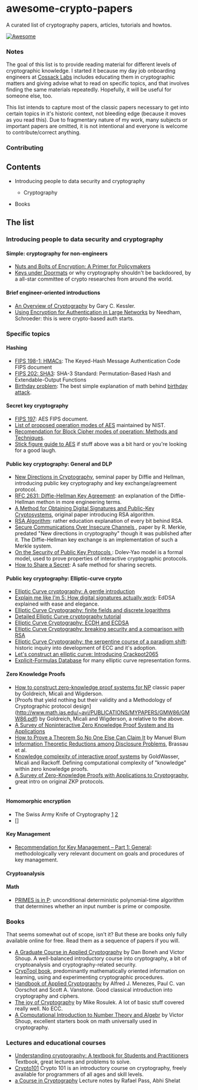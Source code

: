 # awesome-crypto-papers

A curated list of cryptography papers, articles, tutorials and howtos.

[![Awesome](https://cdn.rawgit.com/sindresorhus/awesome/d7305f38d29fed78fa85652e3a63e154dd8e8829/media/badge.svg)](https://github.com/sindresorhus/awesome)

### Notes 

The goal of this list is to provide reading material for different levels of cryptographic knowledge. I started it because my day job onboarding engineers at [Cossack Labs](https://www.cossacklabs.com) includes educating them in cryptographic matters and giving advise what to read on specific topics, and that involves finding the same materials repeatedly. Hopefully, it will be useful for someone else, too.

This list intends to capture most of the classic papers necessary to get into certain topics in it's historic context, not bleeding edge (because it moves as you read this). Due to fragmentary nature of my work, many subjects or important papers are omitted, it is not intentional and everyone is welcome to contribute/correct anything.

### Contributing


## Contents

* Introducing people to data security and cryptography
  * Cryptography
  
* Books

## The list

### Introducing people to data security and cryptography

#### Simple: cryptography for non-engineers

* [Nuts and Bolts of Encryption: A Primer for Policymakers](https://www.cs.princeton.edu/~felten/encryption_primer.pdf)
* [Keys under Doormats](https://dspace.mit.edu/bitstream/handle/1721.1/97690/MIT-CSAIL-TR-2015-026.pdf) or why cryptography shouldn't be backdoored, by a all-star committee of crypto researches from around the world. 

#### Brief engineer-oriented introductions

* [An Overview of Cryptography](http://www.garykessler.net/library/crypto.html) by Gary C. Kessler.
* [Using Encryption for Authentication in Large Networks](http://inst.eecs.berkeley.edu/~cs268/sp02/cached_papers/needham.pdf) by Needham, Schroeder: this is were crypto-based auth starts.

### Specific topics

#### Hashing

* [FIPS 198-1: HMACs](http://nvlpubs.nist.gov/nistpubs/FIPS/NIST.FIPS.198-1.pdf): The Keyed-Hash Message Authentication Code FIPS document
* [FIPS 202: SHA3](http://nvlpubs.nist.gov/nistpubs/FIPS/NIST.FIPS.202.pdf): SHA-3 Standard: Permutation-Based Hash and Extendable-Output Functions
* [Birthday problem](https://en.wikipedia.org/wiki/Birthday_problem): The best simple explanation of math behind [birthday attack](https://en.wikipedia.org/wiki/Birthday_attack).

#### Secret key cryptography

* [FIPS 197](http://nvlpubs.nist.gov/nistpubs/FIPS/NIST.FIPS.197.pdf): AES FIPS document.
* [List of proposed operation modes of AES](http://csrc.nist.gov/groups/ST/toolkit/BCM/modes_development.html) maintained by NIST.
* [Recomendation for Block Cipher modes of operation: Methods and Techniques](http://nvlpubs.nist.gov/nistpubs/Legacy/SP/nistspecialpublication800-38a.pdf).
* [Stick figure guide to AES](http://www.moserware.com/2009/09/stick-figure-guide-to-advanced.html) if stuff above was a bit hard or you're looking for a good laugh.

#### Public key cryptography: General and DLP

* [New Directions in Cryptography](https://www-ee.stanford.edu/~hellman/publications/24.pdf), seminal paper by Diffie and Hellman, introducing public key cryptography and key exchange/agreement protocol.
* [RFC 2631: Diffie-Hellman Key Agreement](https://tools.ietf.org/html/rfc2631): an explanation of the Diffie-Hellman methon in more engineering terms.
* [A Method for Obtaining Digital Signatures and Public-Key Cryptosystems](https://people.csail.mit.edu/rivest/Rsapaper.pdf), original paper introducing RSA algorithm. 
* [RSA Algorithm](http://www.di-mgt.com.au/rsa_alg.html): rather education explanation of every bit behind RSA.
* [Secure Communications Over Insecure Channels ](http://www.merkle.com/1974/PuzzlesAsPublished.pdf), paper by R. Merkle,   predated "New directions in cryptography" though it was published after it. The Diffie-Hellman key exchange is an implementation of such a Merkle system.
* [On the Security of Public Key Protocols ](http://www.cs.huji.ac.il/~dolev/pubs/dolev-yao-ieee-01056650.pdf): Dolev-Yao model is a formal model, used to prove properties of interactive cryptographic protocols.
* [How to Share a Secret](https://cs.jhu.edu/~sdoshi/crypto/papers/shamirturing.pdf): A safe method for sharing secrets.

#### Public key cryptography: Elliptic-curve crypto

* [Elliptic Curve cryptography: A gentle introduction](http://andrea.corbellini.name/2015/05/17/elliptic-curve-cryptography-a-gentle-introduction/)
* [Explain me like I'm 5: How digital signatures actually work](http://blog.oleganza.com/post/162861219668/eli5-how-digital-signatures-actually-work): EdDSA explained with ease and elegance.
* [Elliptic Curve Cryptography: finite fields and discrete logarithms](http://andrea.corbellini.name/2015/05/23/elliptic-curve-cryptography-finite-fields-and-discrete-logarithms/)
* [Detailed Elliptic Curve cryptography tutorial](https://www.johannes-bauer.com/compsci/ecc/)
* [Elliptic Curve Cryptography: ECDH and ECDSA](http://andrea.corbellini.name/2015/05/30/elliptic-curve-cryptography-ecdh-and-ecdsa/)
* [Elliptic Curve Cryptography: breaking security and a comparison with RSA](http://andrea.corbellini.name/2015/06/08/elliptic-curve-cryptography-breaking-security-and-a-comparison-with-rsa/)
* [Elliptic Curve Cryptography: the serpentine course of a paradigm shift](http://eprint.iacr.org/2008/390.pdf): historic inquiry into development of ECC and it's adoption.
* [Let's construct an elliptic curve: Introducing Crackpot2065](http://blog.bjrn.se/2015/07/lets-construct-elliptic-curve.html)
* [Explicit-Formulas Database](http://www.hyperelliptic.org/EFD/) for many elliptic curve representation forms.

#### Zero Knowledge Proofs

* [How to construct zero-knowledge proof systems for NP](http://www.wisdom.weizmann.ac.il/~oded/gmw1.html) classic paper by Goldreich,  Micali and Wigderson.
* [Proofs that yield nothing but their validity and a Methodology of Cryptographic protocol design] (http://www.math.ias.edu/~avi/PUBLICATIONS/MYPAPERS/GMW86/GMW86.pdf) by Goldreich,  Micali and Wigderson, a relative to the above. 
* [A Survey of Noninteractive Zero Knowledge Proof System and Its Applications](https://www.hindawi.com/journals/tswj/2014/560484/)
* [How to Prove a Theorem So No One Else Can Claim It](http://www.mathunion.org/ICM/ICM1986.2/Main/icm1986.2.1444.1451.ocr.pdf) by Manuel Blum
* [Information Theoretic Reductions among Disclosure Problems](http://crypto.cs.mcgill.ca/~crepeau/BCR86.pdf), Brassau et al.
* [Knowledge complexity of interactive proof systems](http://groups.csail.mit.edu/cis/pubs/shafi/1989-siamjc.pdf) by GoldWasser, Micali and Rackoff. Defining computational complexity of "knowledge" within zero knowledge proofs. 
* [A Survey of Zero-Knowledge Proofs with Applications to Cryptography](http://www.austinmohr.com/work/files/zkp.pdf), great intro on original ZKP protocols.
* 

#### Homomorphic encryption

* The Swiss Army Knife of Cryptography [1](https://windowsontheory.org/2012/05/01/the-swiss-army-knife-of-cryptography/) [2](https://windowsontheory.org/2012/05/02/building-the-swiss-army-knife/)
* [] 

#### Key Management

* [Recommendation for Key Management – Part 1: General](http://nvlpubs.nist.gov/nistpubs/SpecialPublications/NIST.SP.800-57pt1r4.pdf): methodologically very relevant document on goals and procedures of key management. 

#### Cryptoanalysis



#### Math

* [PRIMES is in P](https://www.cse.iitk.ac.in/users/manindra/algebra/primality_v6.pdf): unconditional deterministic polynomial-time algorithm that determines whether an input number is prime or composite.

### Books

That seems somewhat out of scope, isn't it? But these are books only fully available online for free. Read them as a sequence of papers if you will.

* [A Graduate Course in Applied Cryptography](https://crypto.stanford.edu/~dabo/cryptobook/) by Dan Boneh and Victor Shoup. A well-balanced introductory course into cryptography, a bit of cryptoanalysis and cryptography-related security.
* [CrypTool book](https://www.cryptool.org/en/ctp-documentation/ctbook), predominantly mathematically oriented information on learning, using and experimenting cryptographic procedures.
* [Handbook of Applied Cryptography](http://cacr.uwaterloo.ca/hac/) by Alfred J. Menezes, Paul C. van Oorschot and Scott A. Vanstone. Good classical introduction into cryptography and ciphers.
* [The joy of Cryptography](http://web.engr.oregonstate.edu/~rosulekm/crypto/) by Mike Rosulek. A lot of basic stuff covered really well. No ECC.
* [A Computational Introduction to Number Theory and Algebr](http://www.shoup.net/ntb/) by Victor Shoup, excellent starters book on math universally used in cryptography. 


### Lectures and educational courses

* [Understanding cryptography: A textbook for Students and Practitioners](http://www.crypto-textbook.com/) Textbook, great lectures and problems to solve.
* [Crypto101](https://www.crypto101.io/) Crypto 101 is an introductory course on cryptography, freely available for programmers of all ages and skill levels.
* [a Course in Cryptography](https://www.cs.cornell.edu/courses/cs4830/2010fa/lecnotes.pdf) Lecture notes by Rafael Pass, Abhi Shelat
